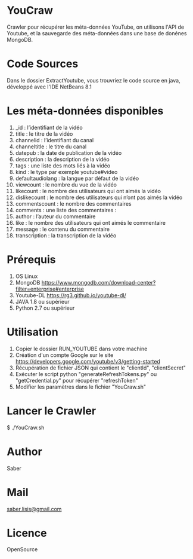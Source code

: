 # YouCraw
Crawler pour récupérer les méta-données YouTube, on utilisons l'API de Youtube, et la sauvegarde des méta-données dans une base de donénes MongoDB.
# Code Sources
Dans le dossier ExtractYoutube, vous trouvriez le code source en java, développé avec l'IDE NetBeans 8.1

# Les méta-données disponibles
1. _id : l’identifiant de la vidéo
2. title : le titre de la vidéo
3. channelid : l’identifiant du canal
4. channeltitle : le titre du canal
5. datepub : la date de publication de la vidéo
6. description : la description de la vidéo
7. tags : une liste des mots liés à la vidéo
8. kind : le type par exemple youtube#video
9. defaultaudiolang : la langue par défaut de la vidéo
10. viewcount : le nombre du vue de la vidéo
11. likecount : le nombre des utilisateurs qui ont aimés la vidéo
12. dislikecount : le nombre des utilisateurs qui n’ont pas aimés la vidéo
13. commentscount : le nombre des commentaires
14. comments : une liste des commentaires :
1. author : l’auteur du commentaire
2. like : le nombre des utilisateurs qui ont aimés le commentaire
3. message : le contenu du commentaire
15. transcription : la transcription de la vidéo

# Prérequis
1. OS Linux
2. MongoDB    https://www.mongodb.com/download-center?filter=enterprise#enterprise
3. Youtube-DL https://rg3.github.io/youtube-dl/
4. JAVA 1.8 ou supérieur
5. Python 2.7 ou supérieur

# Utilisation
1. Copier le dossier RUN_YOUTUBE dans votre machine
2. Création d'un compte Google sur le site https://developers.google.com/youtube/v3/getting-started
3. Récupération de fichier JSON qui contient le "clientId", "clientSecret"
4. Exécuter le script python "generateRefreshTokens.py" ou "getCredential.py" pour récupérer "refreshToken" 
5. Modifier les paramètres dans le fichier "YouCraw.sh"

# Lancer le Crawler
$ ./YouCraw.sh

# Author 
Saber
# Mail
saber.lisis@gmail.com

# Licence
OpenSource
